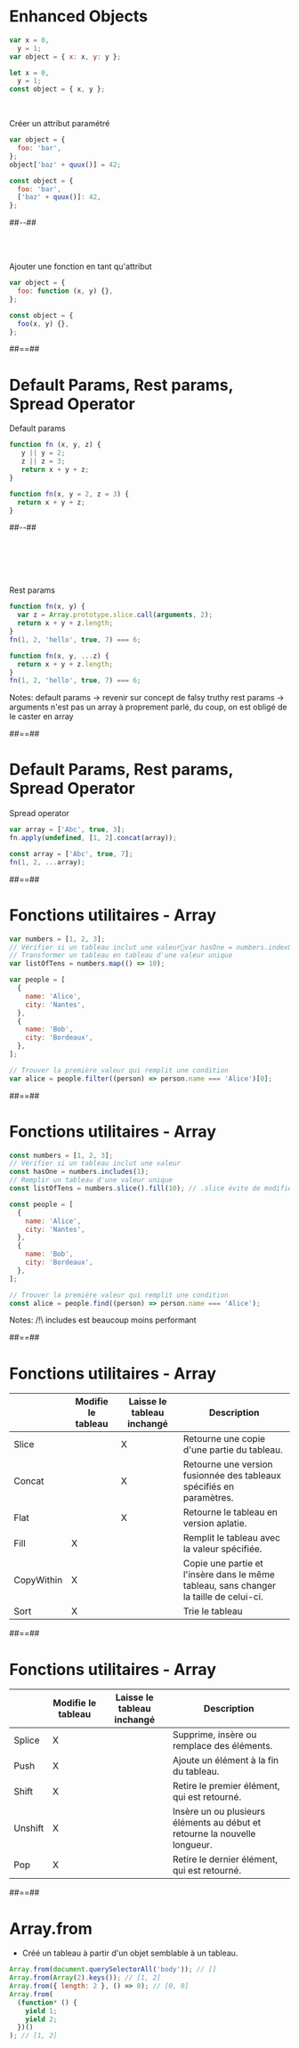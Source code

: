 <!-- .slide: class="two-column with-code" -->

# Enhanced Objects

```javascript
var x = 0,
  y = 1;
var object = { x: x, y: y };
```

<!-- .element: class="fragment" -->

```javascript
let x = 0,
  y = 1;
const object = { x, y };
```

<!-- .element: class="fragment" -->

<br />

Créer un attribut paramétré

<!-- .element: class="fragment" -->

```javascript
var object = {
  foo: 'bar',
};
object['baz' + quux()] = 42;
```

<!-- .element: class="fragment" -->

```javascript
const object = {
  foo: 'bar',
  ['baz' + quux()]: 42,
};
```

<!-- .element: class="fragment" -->

##--##

<!-- .slide: class="with-code" -->

<br><br>

Ajouter une fonction en tant qu'attribut

<!-- .element: class="fragment" -->

```javascript
var object = {
  foo: function (x, y) {},
};
```

<!-- .element: class="fragment" -->

```javascript
const object = {
  foo(x, y) {},
};
```

<!-- .element: class="fragment" -->

##==##

<!-- .slide: class="two-column with-code" -->

# Default Params, Rest params, Spread Operator

Default params

<!-- .element: class="fragment" -->

```javascript
function fn (x, y, z) {
   y || y = 2;
   z || z = 3;
   return x + y + z;
}
```

<!-- .element: class="fragment" -->

```javascript
function fn(x, y = 2, z = 3) {
  return x + y + z;
}
```

<!-- .element: class="fragment" -->

##--##

<!-- .slide: class="with-code" -->

<br><br><br><br>

Rest params

<!-- .element: class="fragment" -->

```javascript
function fn(x, y) {
  var z = Array.prototype.slice.call(arguments, 2);
  return x + y + z.length;
}
fn(1, 2, 'hello', true, 7) === 6;
```

<!-- .element: class="fragment" -->

```javascript
function fn(x, y, ...z) {
  return x + y + z.length;
}
fn(1, 2, 'hello', true, 7) === 6;
```

<!-- .element: class="fragment" -->

Notes:
default params -> revenir sur concept de falsy truthy
rest params -> arguments n'est pas un array à proprement parlé, du coup, on est obligé de le caster en array

##==##

<!-- .slide: class="with-code" -->

# Default Params, Rest params, Spread Operator

Spread operator

<!-- .element: class="fragment" -->

```javascript
var array = ['Abc', true, 3];
fn.apply(undefined, [1, 2].concat(array));
```

<!-- .element: class="fragment" -->

```javascript
const array = ['Abc', true, 7];
fn(1, 2, ...array);
```

<!-- .element: class="fragment" -->

##==##

<!-- .slide: class="with-code max-height" -->

# Fonctions utilitaires - Array

```javascript
var numbers = [1, 2, 3];
// Vérifier si un tableau inclut une valeurvar hasOne = numbers.indexOf(1) !== -1;
// Transformer un tableau en tableau d'une valeur unique
var listOfTens = numbers.map(() => 10);

var people = [
  {
    name: 'Alice',
    city: 'Nantes',
  },
  {
    name: 'Bob',
    city: 'Bordeaux',
  },
];

// Trouver la première valeur qui remplit une condition
var alice = people.filter((person) => person.name === 'Alice')[0];
```

##==##

<!-- .slide: class="with-code max-height" -->

# Fonctions utilitaires - Array

```javascript
const numbers = [1, 2, 3];
// Vérifier si un tableau inclut une valeur
const hasOne = numbers.includes(1);
// Remplir un tableau d'une valeur unique
const listOfTens = numbers.slice().fill(10); // .slice évite de modifier numbers

const people = [
  {
    name: 'Alice',
    city: 'Nantes',
  },
  {
    name: 'Bob',
    city: 'Bordeaux',
  },
];

// Trouver la première valeur qui remplit une condition
const alice = people.find((person) => person.name === 'Alice');
```

Notes:
/!\ includes est beaucoup moins performant

##==##

<!-- .slide: class="with-code" -->

# Fonctions utilitaires - Array

|            | Modifie le tableau | Laisse le tableau inchangé | Description                                                                            |
| ---------- | ------------------ | -------------------------- | -------------------------------------------------------------------------------------- |
| Slice      |                    | X                          | Retourne une copie d'une partie du tableau.                                            |
| Concat     |                    | X                          | Retourne une version fusionnée des tableaux spécifiés en paramètres.                   |
| Flat       |                    | X                          | Retourne le tableau en version aplatie.                                                |
| Fill       | X                  |                            | Remplit le tableau avec la valeur spécifiée.                                           |
| CopyWithin | X                  |                            | Copie une partie et l'insère dans le même tableau, sans changer la taille de celui-ci. |
| Sort       | X                  |                            | Trie le tableau                                                                        |

##==##

<!-- .slide: class="" -->

# Fonctions utilitaires - Array

|         | Modifie le tableau | Laisse le tableau inchangé | Description                                                                |
| ------- | ------------------ | -------------------------- | -------------------------------------------------------------------------- |
| Splice  | X                  |                            | Supprime, insère ou remplace des éléments.                                 |
| Push    | X                  |                            | Ajoute un élément à la fin du tableau.                                     |
| Shift   | X                  |                            | Retire le premier élément, qui est retourné.                               |
| Unshift | X                  |                            | Insère un ou plusieurs éléments au début et retourne la nouvelle longueur. |
| Pop     | X                  |                            | Retire le dernier élément, qui est retourné.                               |

##==##

<!-- .slide: class="with-code" -->

# Array.from

- Créé un tableau à partir d'un objet semblable à un tableau.
<!-- .element: class="fragment" -->

```javascript
Array.from(document.querySelectorAll('body')); // []
Array.from(Array(2).keys()); // [1, 2]
Array.from({ length: 2 }, () => 0); // [0, 0]
Array.from(
  (function* () {
    yield 1;
    yield 2;
  })()
); // [1, 2]
```

<!-- .element: class="fragment" -->
